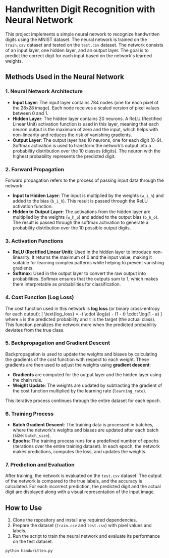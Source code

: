 # Handwritten Digit Recognition with Neural Network

This project implements a simple neural network to recognize handwritten digits using the MNIST dataset. The neural network is trained on the `train.csv` dataset and tested on the `test.csv` dataset. The network consists of an input layer, one hidden layer, and an output layer. The goal is to predict the correct digit for each input based on the network's learned weights.

## Methods Used in the Neural Network

### 1. Neural Network Architecture
- **Input Layer**: The input layer contains 784 nodes (one for each pixel of the 28x28 image). Each node receives a scaled version of pixel values between 0 and 1.
- **Hidden Layer**: The hidden layer contains 20 neurons. A ReLU (Rectified Linear Unit) activation function is used in this layer, meaning that each neuron output is the maximum of zero and the input, which helps with non-linearity and reduces the risk of vanishing gradients.
- **Output Layer**: The output layer has 10 neurons, one for each digit (0–9). Softmax activation is used to transform the network’s output into a probability distribution over the 10 classes (digits). The neuron with the highest probability represents the predicted digit.

### 2. Forward Propagation
Forward propagation refers to the process of passing input data through the network:
- **Input to Hidden Layer**: The input is multiplied by the weights (`w_i_h`) and added to the bias (`b_i_h`). This result is passed through the ReLU activation function.
- **Hidden to Output Layer**: The activations from the hidden layer are multiplied by the weights (`w_h_o`) and added to the output bias (`b_h_o`). The result is passed through the softmax activation to generate a probability distribution over the 10 possible output digits.

### 3. Activation Functions
- **ReLU (Rectified Linear Unit)**: Used in the hidden layer to introduce non-linearity. It returns the maximum of 0 and the input value, making it suitable for learning complex patterns while helping to prevent vanishing gradients.
- **Softmax**: Used in the output layer to convert the raw output into probabilities. Softmax ensures that the outputs sum to 1, which makes them interpretable as probabilities for classification.

### 4. Cost Function (Log Loss)
The cost function used in this network is **log loss** (or binary cross-entropy for each output):
\[
\text{log\_loss} = -t \cdot \log(a) - (1 - t) \cdot \log(1 - a)
\]
where `a` is the predicted probability and `t` is the target (the actual class). This function penalizes the network more when the predicted probability deviates from the true class.

### 5. Backpropagation and Gradient Descent
Backpropagation is used to update the weights and biases by calculating the gradients of the cost function with respect to each weight. These gradients are then used to adjust the weights using **gradient descent**:
- **Gradients** are computed for the output layer and the hidden layer using the chain rule.
- **Weight Update**: The weights are updated by subtracting the gradient of the cost function multiplied by the learning rate (`learning_rate`).
   
This iterative process continues through the entire dataset for each epoch.

### 6. Training Process
- **Batch Gradient Descent**: The training data is processed in batches, where the network's weights and biases are updated after each batch (size: `batch_size`).
- **Epochs**: The training process runs for a predefined number of epochs (iterations over the entire training dataset). In each epoch, the network makes predictions, computes the loss, and updates the weights.

### 7. Prediction and Evaluation
After training, the network is evaluated on the `test.csv` dataset. The output of the network is compared to the true labels, and the accuracy is calculated. For each incorrect prediction, the predicted digit and the actual digit are displayed along with a visual representation of the input image.

## How to Use

1. Clone the repository and install any required dependencies.
2. Prepare the dataset (`train.csv` and `test.csv`) with pixel values and labels.
3. Run the script to train the neural network and evaluate its performance on the test dataset.

```bash
python handwritten.py
